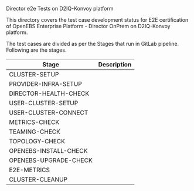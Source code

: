 Director e2e Tests on D2IQ-Konvoy platform

This directory covers the test case development status for E2E certification of OpenEBS Enterprise Platform - Director OnPrem on D2IQ-Konvoy platform.

The test cases are divided as per the Stages that run in GitLab pipeline. Following are the stages.

| Stage                 | Description |
| --------------------- | ----------- |
| CLUSTER-SETUP         |             |
| PROVIDER-INFRA-SETUP  |             |
| DIRECTOR-HEALTH-CHECK |             |
| USER-CLUSTER-SETUP    |             |
| USER-CLUSTER-CONNECT  |             |
| METRICS-CHECK         |             |
| TEAMING-CHECK         |             |
| TOPOLOGY-CHECK        |             |
| OPENEBS-INSTALL-CHECK |             |
| OPENEBS-UPGRADE-CHECK |             |
| E2E-METRICS           |             |
| CLUSTER-CLEANUP       |             |
